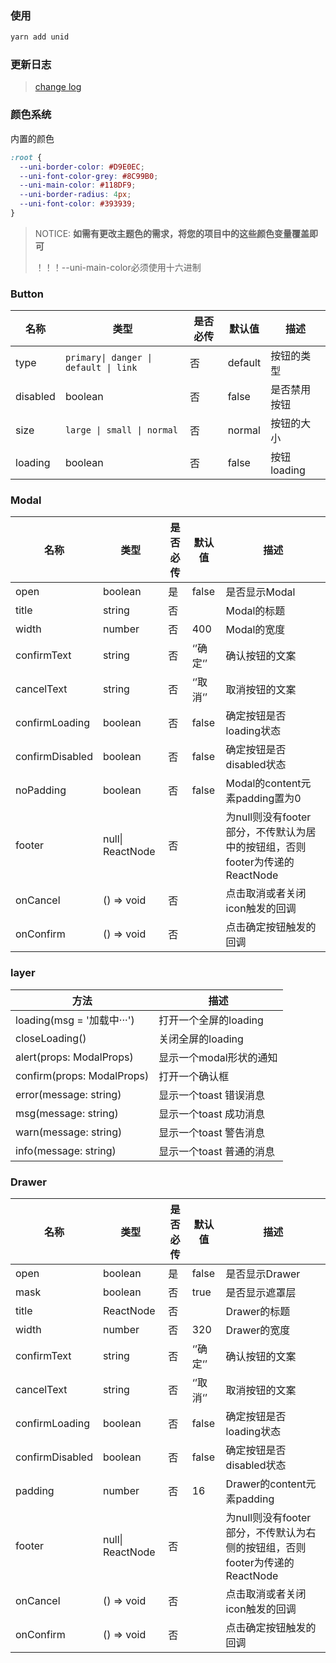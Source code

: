 ### 使用

```bash
yarn add unid
```

### 更新日志

> [change log](https://github.com/liuhaijundegithub/unid/blob/master/CHANGELOG.zh-CN.md)

### 颜色系统

内置的颜色

```css
:root {
  --uni-border-color: #D9E0EC;
  --uni-font-color-grey: #8C99B0;
  --uni-main-color: #118DF9;
  --uni-border-radius: 4px;
  --uni-font-color: #393939;
}
```

> NOTICE: **如需有更改主题色的需求，将您的项目中的这些颜色变量覆盖即可**
>
> ！！！--uni-main-color必须使用十六进制

### Button

| 名称     | 类型                                 | 是否必传 | 默认值  | 描述         |
| -------- | ------------------------------------ | -------- | ------- | ------------ |
| type     | `primary\| danger \| default \| link` | 否       | default | 按钮的类型   |
| disabled | boolean                              | 否       | false   | 是否禁用按钮 |
| size     | `large \| small \| normal`           | 否       | normal  | 按钮的大小   |
| loading  | boolean                              | 否       | false   | 按钮loading  |

### Modal

| 名称            | 类型             | 是否必传 | 默认值       | 描述                                                                        |
| --------------- | ---------------- | -------- | ------------ | --------------------------------------------------------------------------- |
| open            | boolean          | 是       | false        | 是否显示Modal                                                               |
| title           | string           | 否       |              | Modal的标题                                                                 |
| width           | number           | 否       | 400          | Modal的宽度                                                                 |
| confirmText     | string           | 否       | ‘’确定‘’ | 确认按钮的文案                                                              |
| cancelText      | string           | 否       | ‘’取消‘’ | 取消按钮的文案                                                              |
| confirmLoading  | boolean          | 否       | false        | 确定按钮是否loading状态                                                     |
| confirmDisabled | boolean          | 否       | false        | 确定按钮是否disabled状态                                                    |
| noPadding       | boolean          | 否       | false        | Modal的content元素padding置为0                                              |
| footer          | null\| ReactNode | 否       |              | 为null则没有footer部分，不传默认为居中的按钮组，否则footer为传递的ReactNode |
| onCancel        | () => void       | 否       |              | 点击取消或者关闭icon触发的回调                                              |
| onConfirm       | () => void       | 否       |              | 点击确定按钮触发的回调                                                      |

### layer

| 方法                          | 描述                     |
| ----------------------------- | ------------------------ |
| loading(msg = '加载中···') | 打开一个全屏的loading    |
| closeLoading()                | 关闭全屏的loading        |
| alert(props: ModalProps)      | 显示一个modal形状的通知  |
| confirm(props: ModalProps)    | 打开一个确认框           |
| error(message: string)        | 显示一个toast 错误消息   |
| msg(message: string)          | 显示一个toast 成功消息   |
| warn(message: string)         | 显示一个toast 警告消息   |
| info(message: string)         | 显示一个toast 普通的消息 |

### Drawer

| 名称            | 类型             | 是否必传 | 默认值       | 描述                                                                        |
| --------------- | ---------------- | -------- | ------------ | --------------------------------------------------------------------------- |
| open            | boolean          | 是       | false        | 是否显示Drawer                                                              |
| mask            | boolean          | 否       | true         | 是否显示遮罩层                                                              |
| title           | ReactNode        | 否       |              | Drawer的标题                                                                |
| width           | number           | 否       | 320          | Drawer的宽度                                                                |
| confirmText     | string           | 否       | ‘’确定‘’ | 确认按钮的文案                                                              |
| cancelText      | string           | 否       | ‘’取消‘’ | 取消按钮的文案                                                              |
| confirmLoading  | boolean          | 否       | false        | 确定按钮是否loading状态                                                     |
| confirmDisabled | boolean          | 否       | false        | 确定按钮是否disabled状态                                                    |
| padding         | number           | 否       | 16           | Drawer的content元素padding                                                  |
| footer          | null\| ReactNode | 否       |              | 为null则没有footer部分，不传默认为右侧的按钮组，否则footer为传递的ReactNode |
| onCancel        | () => void       | 否       |              | 点击取消或者关闭icon触发的回调                                              |
| onConfirm       | () => void       | 否       |              | 点击确定按钮触发的回调                                                      |
